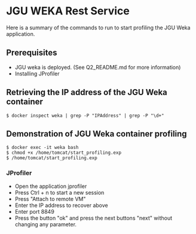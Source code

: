 # JGU WEKA Rest Service

Here is a summary of the commands to run to start profiling the JGU Weka application.

## Prerequisites
- JGU weka is deployed. (See Q2_README.md for more information)
- Installing JProfiler

## Retrieving the IP address of the JGU Weka container
```
$ docker inspect weka | grep -P "IPAddress" | grep -P "\d+"
```

## Demonstration of JGU Weka container profiling
```
$ docker exec -it weka bash
$ chmod +x /home/tomcat/start_profiling.exp
$ /home/tomcat/start_profiling.exp
```

### JProfiler
- Open the application jprofiler
- Press Ctrl + n to start a new session
- Press "Attach to remote VM"
- Enter the IP address to recover above
- Enter port 8849
- Press the button "ok" and press the next buttons "next" without changing any parameter.
